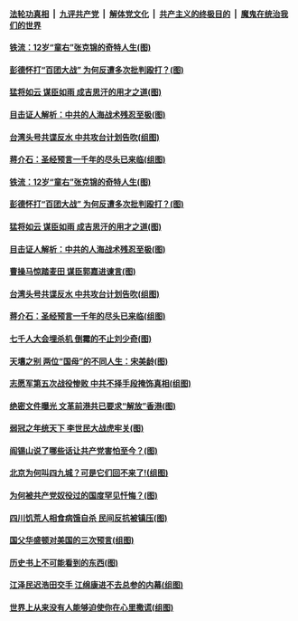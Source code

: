 ####  [法轮功真相](../../../../basic/blob/master/README.md?t=03110431) &nbsp;|&nbsp; [九评共产党](../../../../9ping.md/blob/master/README.md?t=03110431) &nbsp;|&nbsp; [解体党文化](../../../../jtdwh.md/blob/master/README.md?t=03110431)  &nbsp;|&nbsp; [共产主义的终极目的](../../../../gczydzjmd.md/blob/master/README.md?t=03110431) &nbsp;|&nbsp; [魔鬼在统治我们的世界](../../../../mgztzwmdsj.md/blob/master/README.md?t=03110431) 

#### [铁流：12岁“童右”张克锦的奇特人生(图)](../pages/p6/964761.md?t=03110431) 

#### [彭德怀打“百团大战” 为何反遭多次批判殴打？(图)](../pages/p6/964704.md?t=03110431) 

#### [猛将如云 谋臣如雨 成吉思汗的用才之道(图)](../pages/p6/964770.md?t=03110431) 

#### [目击证人解析：中共的人海战术残忍至极(图)](../pages/p6/964756.md?t=03110431) 

#### [台湾头号共谍反水 中共攻台计划告吹(组图)](../pages/p6/964768.md?t=03110431) 

#### [蒋介石：圣经预言一千年的尽头已来临(组图)](../pages/p6/964769.md?t=03110431) 

#### [铁流：12岁“童右”张克锦的奇特人生(图)](../pages/p6/964761.md?t=03110431) 

#### [彭德怀打“百团大战” 为何反遭多次批判殴打？(图)](../pages/p6/964704.md?t=03110431) 

#### [猛将如云 谋臣如雨 成吉思汗的用才之道(图)](../pages/p6/964770.md?t=03110431) 

#### [目击证人解析：中共的人海战术残忍至极(图)](../pages/p6/964756.md?t=03110431) 

#### [曹操马惊踏麦田 谋臣郭嘉进谏言(图)](../pages/p6/964261.md?t=03110431) 

#### [台湾头号共谍反水 中共攻台计划告吹(组图)](../pages/p6/964768.md?t=03110431) 

#### [蒋介石：圣经预言一千年的尽头已来临(组图)](../pages/p6/964769.md?t=03110431) 

#### [七千人大会埋杀机 倒霉的不止刘少奇(图)](../pages/p6/962095.md?t=03110431) 

#### [天壤之别 两位“国母”的不同人生：宋美龄(图)](../pages/p6/964754.md?t=03110431) 

#### [志愿军第五次战役惨败 中共不择手段掩饰真相(组图)](../pages/p6/964486.md?t=03110431) 

#### [绝密文件曝光 文革前港共已要求“解放”香港(图)](../pages/p6/964773.md?t=03110431) 

#### [弱冠之年统天下 李世民大战虎牢关(图)](../pages/p6/964767.md?t=03110431) 

#### [阎锡山说了哪些话让共产党害怕至今？(图)](../pages/p6/963836.md?t=03110431) 

#### [北京为何叫四九城？可是它们回不来了!(组图)](../pages/p6/963935.md?t=03110431) 

#### [为何被共产党奴役过的国度罕见忏悔？(图)](../pages/p6/963901.md?t=03110431) 

#### [四川饥荒人相食病饿自杀 民间反抗被镇压(图)](../pages/p6/964389.md?t=03110431) 

#### [国父华盛顿对美国的三次预言(组图)](../pages/p6/964036.md?t=03110431) 

#### [历史书上不可能看到的东西(图)](../pages/p6/964449.md?t=03110431) 

#### [江泽民迟浩田交手 江绵康进不去总参的内幕(组图)](../pages/p6/963937.md?t=03110431) 

#### [世界上从来没有人能够迫使你在心里撒谎(组图)](../pages/p6/963996.md?t=03110431) 

